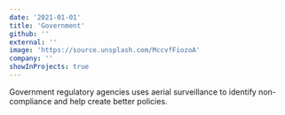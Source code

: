 ```yaml
---
date: '2021-01-01'
title: 'Government'
github: ''
external: ''
image: 'https://source.unsplash.com/MccvfFiozoA'
company: ''
showInProjects: true
---
```


Government regulatory agencies uses aerial surveillance to identify non-compliance and help create better policies.
